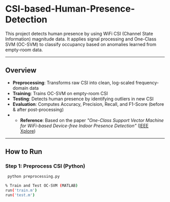 # CSI-based-Human-Presence-Detection

This project detects human presence by using WiFi CSI (Channel State Information) magnitude data. It applies signal processing and One-Class SVM (OC-SVM) to classify occupancy based on anomalies learned from empty-room data.

---

##  Overview

- **Preprocessing**: Transforms raw CSI into clean, log-scaled frequency-domain data
- **Training**: Trains OC-SVM on empty-room CSI 
- **Testing**: Detects human presence by identifying outliers in new CSI
- **Evaluation**: Computes Accuracy, Precision, Recall, and F1-Score (before & after post-processing)
- - **Reference**: Based on the paper *"One-Class Support Vector Machine for WiFi-based Device-free Indoor Presence Detection"* ([IEEE Xplore](https://ieeexplore.ieee.org/document/10461405))

---

##  How to Run

### Step 1: Preprocess CSI (Python)
```bash
 python preprocessing.py

% Train and Test OC-SVM (MATLAB)
run('train.m')
run('test.m')


